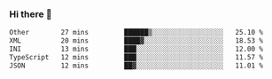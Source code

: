 ### Hi there 👋

<!--
**WShiBin/WShiBin** is a ✨ _special_ ✨ repository because its `README.md` (this file) appears on your GitHub profile.

Here are some ideas to get you started:

- 🔭 I’m currently working on ...
- 🌱 I’m currently learning ...
- 👯 I’m looking to collaborate on ...
- 🤔 I’m looking for help with ...
- 💬 Ask me about ...
- 📫 How to reach me: ...
- 😄 Pronouns: ...
- ⚡ Fun fact: ...
-->

<!--START_SECTION:waka-->

```txt
Other        27 mins         ██████▒░░░░░░░░░░░░░░░░░░   25.10 %
XML          20 mins         ████▓░░░░░░░░░░░░░░░░░░░░   18.53 %
INI          13 mins         ███░░░░░░░░░░░░░░░░░░░░░░   12.00 %
TypeScript   12 mins         ███░░░░░░░░░░░░░░░░░░░░░░   11.57 %
JSON         12 mins         ██▓░░░░░░░░░░░░░░░░░░░░░░   11.01 %
```

<!--END_SECTION:waka-->
